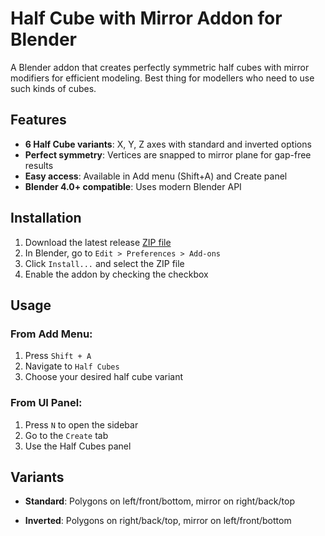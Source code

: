 # Half Cube with Mirror Addon for Blender

A Blender addon that creates perfectly symmetric half cubes with mirror modifiers for efficient modeling.
Best thing for modellers who need to use such kinds of cubes.

## Features

- **6 Half Cube variants**: X, Y, Z axes with standard and inverted options
- **Perfect symmetry**: Vertices are snapped to mirror plane for gap-free results
- **Easy access**: Available in Add menu (Shift+A) and Create panel
- **Blender 4.0+ compatible**: Uses modern Blender API

## Installation

1. Download the latest release [ZIP file](https://github.com/Al-Essander/Blender_Mirror_Half-Cubes/releases)
2. In Blender, go to `Edit > Preferences > Add-ons`
3. Click `Install...` and select the ZIP file
4. Enable the addon by checking the checkbox

## Usage

### From Add Menu:
1. Press `Shift + A`
2. Navigate to `Half Cubes`
3. Choose your desired half cube variant

### From UI Panel:
1. Press `N` to open the sidebar
2. Go to the `Create` tab
3. Use the Half Cubes panel

## Variants

- **Standard**: Polygons on left/front/bottom, mirror on right/back/top

- **Inverted**: Polygons on right/back/top, mirror on left/front/bottom


